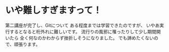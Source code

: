 # いや難しすぎますって！
第二講座が完了し、Gitについて
ある程度までは学習できたのですが、
いやあ実行するとなると桁外れに難しいです。
流行りの風邪に罹ったりして少し期間開いたら
全く何なのかわからず挫折しそうになりました。
でも諦めたくないので、頑張ります。